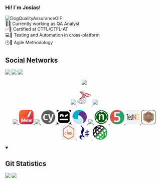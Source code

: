 ### Hi! I´m Josias!
![DogQualityAssuranceGIF](https://user-images.githubusercontent.com/79258697/183077460-b4fa6a9b-1db6-452a-abf2-7f6f9ddfcf09.gif)
<br>
🔎🐞 Currently working as QA Analyst
<br>
✅🏅 Certified at CTFL/CTFL-AT
<br>
💻📲 Testing and Automation in cross-platform
<br>
🕓📆 Agile Methodology
<br>
<h2>Social Networks</h2>
<p align="left">
  <a href="https://www.linkedin.com/in/josias-valentim-de-figueredo-0347455b/" target="_blank"><img src="https://img.shields.io/badge/-LinkedIn-%230077B5?style=for-the-badge&logo=linkedin&logoColor=white" target="_blank"rel="noopener noreferrer"></a> 
  <a href="https://instagram.com/_j.o.s.i.a.s_/" target="_blank"><img src="https://img.shields.io/badge/-Instagram-%23E4405F?style=for-the-badge&logo=instagram&logoColor=white" target="_blank"rel="noopener noreferrer"></a>
  <a href = "mailto:josiasvfigueredo@gmail.com"><img src="https://img.shields.io/badge/-Gmail-%23333?style=for-the-badge&logo=gmail&logoColor=white" target="_blank"rel="noopener noreferrer"></a>
  </p>
<p align="center">
  <a href="https://skillicons.dev">
    <img src="https://skillicons.dev/icons?i=vscode,visualstudio,idea,eclipse,androidstudio,git,github,githubactions,gitlab,aws,idea,eclipse,linux,azure,powershell" />
  </a>
</p>
<p align="center">
  <a href="https://skillicons.dev">
    <img src="https://skillicons.dev/icons?i=cs,dotnet,java,py,js,nodejs,ts,html" />
    <img src="https://github.com/josiasvfigueredo1985/src/blob/main/mssql.png" alt="HTML5 Icon" style="width:46px;height:46px"/>
    <img src="https://skillicons.dev/icons?i=sqlite,postgres,mysql,dynamodb" />
  </a>
</p>
    
<p align="center">
  <a href="https://skillicons.dev">
    <img src="https://skillicons.dev/icons?i=maven,postman"/>
    <img src="https://github.com/josiasvfigueredo1985/src/blob/main/jmeter.png"alt="HTML5 Icon" style="width:46px;height:46px"/>
    <img src="https://skillicons.dev/icons?i=selenium"/>
    <img src="https://github.com/josiasvfigueredo1985/src/blob/main/cypress.png" alt="HTML5 Icon" style="width:46px;height:46px"/>
    <img src="https://github.com/josiasvfigueredo1985/src/blob/main/robot.png" alt="HTML5 Icon" style="width:46px;height:46px"/>
    <img src="https://github.com/josiasvfigueredo1985/src/blob/main/appium.png"alt="HTML5 Icon" style="width:46px;height:46px"/>
    <img src="https://skillicons.dev/icons?i=gherkin"/>
    <img src="https://github.com/josiasvfigueredo1985/src/blob/main/nunit.png"alt="HTML5 Icon" style="width:46px;height:46px"/>
    <img src="https://github.com/josiasvfigueredo1985/src/blob/main/junit.png"alt="HTML5 Icon" style="width:46px;height:46px"/>
    <img src="https://github.com/josiasvfigueredo1985/src/blob/main/testng.png"alt="HTML5 Icon" style="width:46px;height:46px"/>
    <img src="https://github.com/josiasvfigueredo1985/src/blob/main/mocha.png"alt="HTML5 Icon" style="width:46px;height:46px"/>
    <img src="https://github.com/josiasvfigueredo1985/src/blob/main/chai..png"alt="HTML5 Icon" style="width:46px;height:46px"/>
    <img src="https://github.com/josiasvfigueredo1985/src/blob/main/restsharp.png"alt="HTML5 Icon" style="width:46px;height:46px"/>
    <img src="https://github.com/josiasvfigueredo1985/src/blob/main/restassured.png"alt="HTML5 Icon" style="width:46px;height:46px"/>
  </a>
</p>
<details open="true">
  <summary><b> &nbsp;<h2>Git Statistics</h2></b></summary>
  <img height="150px" src="https://github-readme-stats.vercel.app/api?username=josiasvfigueredo1985&show_icons=true&theme=highcontrast" />
  <img height="150px" src="https://github-readme-stats.vercel.app/api/top-langs/?username=josiasvfigueredo1985&hide=html&layout=compact&theme=highcontrast" />
 </details>

